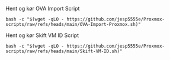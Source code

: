Hent og kør OVA Import Script
```
bash -c "$(wget -qLO - https://github.com/jesp5555e/Proxmox-scripts/raw/refs/heads/main/OVA-Import-Proxmox.sh)"
```

Hent og kør Skift VM ID Script
```
bash -c "$(wget -qLO - https://github.com/jesp5555e/Proxmox-scripts/raw/refs/heads/main/Skift-VM-ID.sh)"
```
